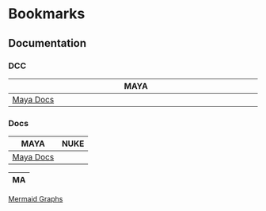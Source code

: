 <style>
    table {
        width: 100%;
    }
</style>

# Bookmarks

## Documentation

### DCC

| <span style="display: inline-block; width:500px">MAYA</span> | NUKE |
-|-
| [Maya Docs](fgfdgfd) | |

### Docs

| MAYA | NUKE |
-|-
| [Maya Docs](fgfdgfd) | |


| MA |
-|
[Mermaid Graphs](https://mermaid-js.github.io/mermaid/#/) 
